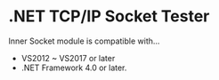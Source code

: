 # .NET TCP/IP Socket Tester

Inner Socket module is compatible with...
 - VS2012 ~ VS2017 or later
 - .NET Framework 4.0 or later.
